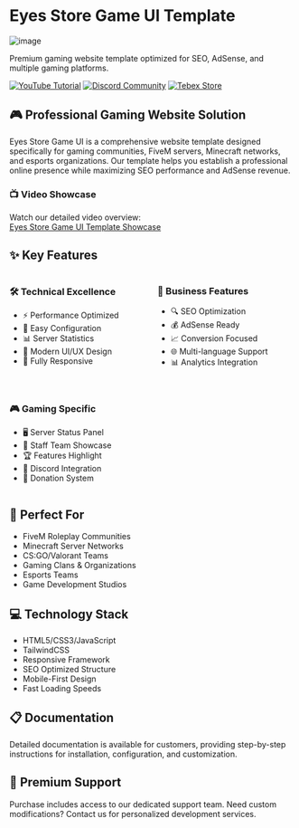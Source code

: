 # Eyes Store Game UI Template

![image](https://github.com/user-attachments/assets/1c8425c5-c913-4334-a937-b2ca243e2fd0)


Premium gaming website template optimized for SEO, AdSense, and multiple gaming platforms.

[![YouTube Tutorial](https://img.shields.io/badge/YouTube-Tutorial-red?style=for-the-badge&logo=youtube)](https://youtu.be/CGxN356wccc)
[![Discord Community](https://img.shields.io/badge/Discord-Join_Community-7289DA?style=for-the-badge&logo=discord)](https://discord.gg/EkwWvFS)
[![Tebex Store](https://img.shields.io/badge/Tebex-Purchase_Now-5CAD3A?style=for-the-badge&logo=shopify)](https://eyestore.tebex.io/)

## 🎮 Professional Gaming Website Solution

Eyes Store Game UI is a comprehensive website template designed specifically for gaming communities, FiveM servers, Minecraft networks, and esports organizations. Our template helps you establish a professional online presence while maximizing SEO performance and AdSense revenue.

### 📺 Video Showcase

Watch our detailed video overview:  
[Eyes Store Game UI Template Showcase](https://youtu.be/CGxN356wccc)

## ✨ Key Features

<div style="display: flex; flex-wrap: wrap; gap: 20px; margin-bottom: 20px;">
    <div style="flex: 1; min-width: 200px;">
        <h3>🛠️ Technical Excellence</h3>
        <ul>
            <li>⚡ Performance Optimized</li>
            <li>🔧 Easy Configuration</li>
            <li>📊 Server Statistics</li>
            <li>🎨 Modern UI/UX Design</li>
            <li>📱 Fully Responsive</li>
        </ul>
    </div>
    <div style="flex: 1; min-width: 200px;">
        <h3>💼 Business Features</h3>
        <ul>
            <li>🔍 SEO Optimization</li>
            <li>💰 AdSense Ready</li>
            <li>📈 Conversion Focused</li>
            <li>🌐 Multi-language Support</li>
            <li>📊 Analytics Integration</li>
        </ul>
    </div>
    <div style="flex: 1; min-width: 200px;">
        <h3>🎮 Gaming Specific</h3>
        <ul>
            <li>🖥️ Server Status Panel</li>
            <li>👥 Staff Team Showcase</li>
            <li>🏆 Features Highlight</li>
            <li>🔌 Discord Integration</li>
            <li>💸 Donation System</li>
        </ul>
    </div>
</div>

## 🚀 Perfect For

- FiveM Roleplay Communities
- Minecraft Server Networks
- CS:GO/Valorant Teams
- Gaming Clans & Organizations
- Esports Teams
- Game Development Studios

## 💻 Technology Stack

- HTML5/CSS3/JavaScript
- TailwindCSS
- Responsive Framework
- SEO Optimized Structure
- Mobile-First Design
- Fast Loading Speeds

## 📋 Documentation

Detailed documentation is available for customers, providing step-by-step instructions for installation, configuration, and customization.

## 🌟 Premium Support

Purchase includes access to our dedicated support team. Need custom modifications? Contact us for personalized development services.
